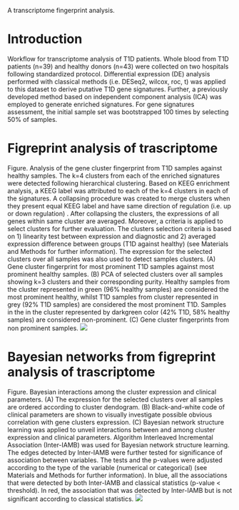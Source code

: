 <!-- GETTING STARTED -->
A transcriptome fingerprint analysis.

# Introduction
Workflow for transcriptome analysis of T1D patients. Whole blood from T1D patients (n=39) and healthy donors (n=43) were collected on two hospitals following standardized protocol. Differential expression (DE) analysis performed with classical methods (i.e. DESeq2, wilcox, roc, t) was applied to this dataset to derive putative T1D gene signatures. Further, a previously developed method based on independent component analysis (ICA) was employed to generate enriched signatures. For gene signatures assessment, the initial sample set was bootstrapped 100 times by selecting 50% of samples. 

# Figreprint analysis of trascriptome
Figure. Analysis of the gene cluster fingerprint from T1D samples against healthy samples. The k=4 clusters from each of the enriched signatures were detected following hierarchical clustering. Based on KEEG enrichment analysis, a KEEG label was attributed to each of the k=4 clusters in each of the signatures. A collapsing procedure was created to merge clusters when they present equal KEEG label and have same direction of regulation (i.e. up or down regulation) . After collapsing the clusters, the expressions of all genes within same cluster are averaged. Moreover, a  criteria is applied to select clusters for further evaluation. The clusters selection criteria is based on 1) linearity test between expression and diagnostic and 2) averaged expression difference between groups (T1D against healthy) (see Materials and Methods for further information). The expression for the selected clusters over all samples was also used to detect samples clusters. (A) Gene cluster fingerprint for most prominent T1D samples against most prominent healthy samples. (B) PCA of selected clusters over all samples showing k=3 clusters and their corresponding purity. Healthy samples from the cluster represented in green (96% healthy samples) are considered the most prominent healthy, whilst T1D samples from cluster represented in grey (92% T1D samples) are considered the most prominent T1D. Samples in the in the cluster represented by darkgreen color (42% T1D, 58% healthy samples) are considered non-prominent. (C) Gene cluster fingerprints from non prominent samples.
![](https://blogger.googleusercontent.com/img/b/R29vZ2xl/AVvXsEiwSxnoyu5X-Q6uOoi1P-5fwz52Lqdu-6VBUt-GQQcXU1rvXdc79-eFGqbsM7V2Dn_OeE4FL2F6ez4xjgCL-rP20CbPdkbw6eA3wvjpVJsjXH8X8nwvKfofssru_ZJkc6SjkyuWfjx7_8dgVFHDlyMS8gbGVbAVEp_LprBaWR1QGETS-O9ZDZb5dyQRmNQ/s688/Figures4.png)

# Bayesian networks from figreprint analysis of trascriptome
Figure. Bayesian interactions among the cluster expression and clinical parameters. (A) The expression for the selected clusters over all samples are ordered according to cluster dendogram. (B) Black-and-white code of clinical parameters are shown to visually investigate possible obvious correlation with gene clusters expression. (C) Bayesian network structure learning was applied to unveil interactions between and among cluster expression and clinical parameters. Algorithm Interleaved Incremental Association (Inter-IAMB) was used for Bayesian network structure learning. The edges detected by Inter-IAMB were further tested for significance of association between variables. The tests and the p-values were adjusted according to the type of the variable (numerical or categorical) (see Materials and Methods for further information). In blue, all the associations that were detected by both Inter-IAMB and classical statistics (p-value < threshold). In
red, the association that was detected by Inter-IAMB but is not significant according to classical statistics.
![](https://blogger.googleusercontent.com/img/b/R29vZ2xl/AVvXsEi9xysSwU3MvBpwE2-wanC5HadwNvX9QZJhoqb7ldlgNOdWB4KTYcu8W4LD5jamOaMa9Sbnb1ZgnxElh473ioCFheRngxJa9XOYalRV7qhxMdqF0DWKq4ajQI8GDPUWony5Y5QkCxBMgqw-_fx85nv8_WUWkskJFKBAXnJ5FVOQgkdEI4f-qmWgWEyT7cI/s758/Figures5.png)

